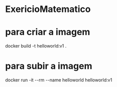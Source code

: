 # ExericioMatematico


# para criar a imagem
docker build -t  helloworld:v1 .


# para subir a imagem
docker run -it --rm --name helloworld helloworld:v1